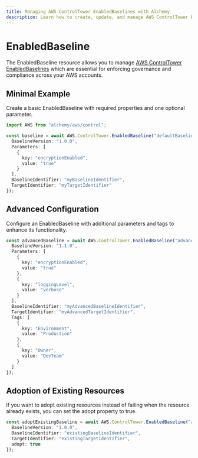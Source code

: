 ```yaml
---
title: Managing AWS ControlTower EnabledBaselines with Alchemy
description: Learn how to create, update, and manage AWS ControlTower EnabledBaselines using Alchemy Cloud Control.
---
```


# EnabledBaseline

The EnabledBaseline resource allows you to manage [AWS ControlTower EnabledBaselines](https://docs.aws.amazon.com/controltower/latest/userguide/) which are essential for enforcing governance and compliance across your AWS accounts.

## Minimal Example

Create a basic EnabledBaseline with required properties and one optional parameter.

```ts
import AWS from "alchemy/aws/control";

const baseline = await AWS.ControlTower.EnabledBaseline("defaultBaseline", {
  BaselineVersion: "1.0.0",
  Parameters: [
    {
      key: "encryptionEnabled",
      value: "true"
    }
  ],
  BaselineIdentifier: "myBaselineIdentifier",
  TargetIdentifier: "myTargetIdentifier"
});
```

## Advanced Configuration

Configure an EnabledBaseline with additional parameters and tags to enhance its functionality.

```ts
const advancedBaseline = await AWS.ControlTower.EnabledBaseline("advancedBaseline", {
  BaselineVersion: "1.1.0",
  Parameters: [
    {
      key: "encryptionEnabled",
      value: "true"
    },
    {
      key: "loggingLevel",
      value: "verbose"
    }
  ],
  BaselineIdentifier: "myAdvancedBaselineIdentifier",
  TargetIdentifier: "myAdvancedTargetIdentifier",
  Tags: [
    {
      key: "Environment",
      value: "Production"
    },
    {
      key: "Owner",
      value: "DevTeam"
    }
  ]
});
```

## Adoption of Existing Resources

If you want to adopt existing resources instead of failing when the resource already exists, you can set the adopt property to true.

```ts
const adoptExistingBaseline = await AWS.ControlTower.EnabledBaseline("adoptExistingBaseline", {
  BaselineVersion: "1.0.0",
  BaselineIdentifier: "existingBaselineIdentifier",
  TargetIdentifier: "existingTargetIdentifier",
  adopt: true
});
```